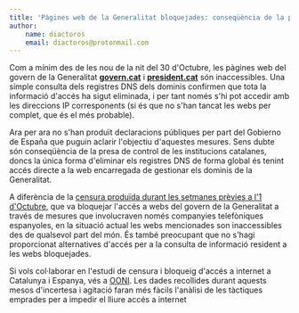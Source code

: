 ```yaml
---
title: 'Pàgines web de la Generalitat bloquejades: conseqüència de la presa de control del Gobierno'
author:
    name: diactoros
    email: diactoros@protonmail.com
---
```


Com a mínim des de les nou de la nit del 30 d'Octubre, les pàgines web del govern de la Generalitat **[govern.cat](https://govern.cat)** i **[president.cat](https://president.cat)** són inaccessibles. Una simple consulta dels registres DNS dels dominis confirmen que tota la informació d'accés ha sigut eliminada, i per tant només s'hi pot accedir amb les direccions IP corresponents (si és que no s'han tancat les webs per complet, que és el més probable).

Ara per ara no s'han produït declaracions públiques per part del Gobierno de España que puguin aclarir l'objectiu d'aquestes mesures. Sens dubte són conseqüència de la presa de control de les institucions catalanes, doncs la única forma d'eliminar els registres DNS de forma global és tenint accés directe a la web encarregada de gestionar els dominis de la Generalitat.

A diferència de la [censura produïda durant les setmanes prèvies a l'1 d'Octubre](../censura-internet-referendum), que va bloquejar l'accés a webs del govern de la Generalitat a través de mesures que involucraven només companyies telefòniques espanyoles, en la situació actual les webs mencionades son inaccessibles des de qualsevol part del món. És també preocupant que no s'hagi proporcionat alternatives d'accés per a la consulta de informació resident a les webs bloquejades.

Si vols col·laborar en l'estudi de censura i bloqueig d'accés a internet a Catalunya i Espanya, vés a [OONI](https://ooni.torproject.org/). Les dades recollides durant aquests mesos d'incertesa i agitació faran més fàcils l'anàlisi de les tàctiques emprades per a impedir el lliure accés a internet